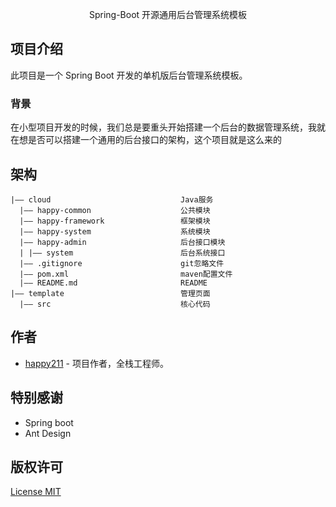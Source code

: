 <p align="center">
  Spring-Boot 开源通用后台管理系统模板
</p>

<span id="nav-1"></span>

<span id="nav-2"></span>

<span id="nav-3"></span>

## 项目介绍

此项目是一个 Spring Boot 开发的单机版后台管理系统模板。

<span id="nav-3-1"></span>

### 背景

在小型项目开发的时候，我们总是要重头开始搭建一个后台的数据管理系统，我就在想是否可以搭建一个通用的后台接口的架构，这个项目就是这么来的

<span id="nav-4"></span>

<span id="nav-6"></span>

## 架构

```
|—— cloud                             Java服务
  |—— happy-common                    公共模块
  |—— happy-framework                 框架模块
  |—— happy-system                    系统模块
  |—— happy-admin                     后台接口模块
  | |—— system                        后台系统接口
  |—— .gitignore                      git忽略文件
  |—— pom.xml                         maven配置文件
  |—— README.md                       README
|—— template                          管理页面
  |—— src                             核心代码
```

## 作者

- [happy211](https://github.com/RogerPeng123) - 项目作者，全栈工程师。

</details>

<span id="nav-12"></span>

## 特别感谢

- Spring boot
- Ant Design

<span id="nav-15"></span>

## 版权许可

[License MIT](LICENSE)
